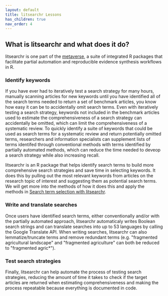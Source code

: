 ```yaml
---
layout: default
title: litsearchr Lessons
has_children: true
nav_order: 4
---
```


## What is litsearchr and what does it do?

litsearchr is one part of the [metaverse](https://rmetaverse.github.io/), a suite of integrated R packages that facilitate partial automation and reproducible evidence synthesis workflows in R.

### Identify keywords
If you have ever had to iteratively test a search strategy for many hours, manually scanning articles for new keywords until you have identified all of the search terms needed to return a set of benchmark articles, you know how easy it can be to accidentally omit search terms. Even with iteratively testing a search strategy, keywords not included in the benchmark articles used to estimate the comprehensiveness of a search strategy can accidentally be omitted, which can limit the comprehensiveness of a systematic review. To quickly identify a suite of keywords that could be used as search terms for a systematic review and return potentially omitted terms, researchers and information specialists can supplement lists of terms identifed through conventional methods with terms identified by partially automated methods, which can reduce the time needed to deveop a search strategy while also increasing recall.

litsearchr is an R package that helps identify search terms to build more comprehensive search strategies and save time in selecting keywords. It does this by pulling out the most relevant keywords from articles on the research topic of interest and suggesting them as potential search terms. We will get more into the methods of how it does this and apply the methods in [Search term selection with litsearchr]("../13-search-term-selection-with-litsearchr/index.html").

### Write and translate searches
Once users have identified search terms, either conventionally and/or with the partially automated approach, litsearchr automaticaly writes Boolean search strings and can translate searches into up to 53 languages by calling the Google Translate API. When writing searches, litsearchr can also lemmatize/truncate terms and remove redundant terms (e.g. "fragmented agricultural landscape" and "fragmented agriculture" can both be reduced to "fragmented agric*"). 

### Test search strategies
Finally, litsearchr can help automate the process of testing search strategies, reducing the amount of time it takes to check if the target articles are returned when estimating comprehensiveness and making the process repeatable because everything is documented in code. 
